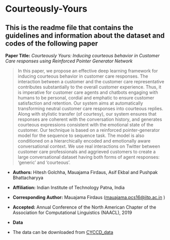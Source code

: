 # Courteously-Yours

## This is the readme file that contains the guidelines and information about the dataset and codes of the following paper

**Paper Title:** *Courteously Yours:  Inducing courteous behavior in Customer Care responses using Reinforced Pointer Generator Network*

> In this paper, we propose an effective deep learning framework for inducing courteous behavior in customer care responses. The interaction between a customer and the customer care representative contributes substantially to the overall customer experience. Thus, it is imperative for customer care agents and chatbots engaging with humans to be personal, cordial and emphatic to ensure customer satisfaction and retention. Our system aims at automatically transforming neutral customer care responses into courteous replies. Along with stylistic transfer (of courtesy), our system ensures that responses are coherent with the conversation history, and generates courteous expressions consistent with the emotional state of the customer. Our technique is based on a reinforced pointer-generator model for the sequence to sequence task. The model is also conditioned on a hierarchically encoded and emotionally aware conversational context. We use real interactions on Twitter between customer care professionals and aggrieved customers to create a large conversational dataset having both forms of agent responses: ‘generic’ and ‘courteous’.

- **Authors:** Hitesh Golchha, Mauajama Firdaus, Asif Ekbal and Pushpak Bhattacharyya
- **Affiliation:** Indian Institute of Technology Patna, India
- **Corresponding Author:** Mauajama Firdaus (mauajama.pcs16@iitp.ac.in )
- **Accepted:** Annual Conference of the North American Chapter of the Association for Computational Linguistics (NAACL), 2019

- **Data**
- The data can be downloaded from [CYCCD_data](https://drive.google.com/drive/folders/1rcqt4hj1AK8wYp7GXE2qw4L_YTmtv5LT?usp=sharing)
